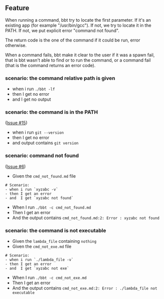 ## Feature

When running a command, bbt try to locate the first parameter. 
If it's an existing app (for example "/usr/bin/gcc").
If not, we try to locate it in the PATH. 
If not, we put explicit error "command not found".

The return code is the one of the command if it could be run, error otherwise.

When a command fails, bbt make it clear to the user if it was a spawn fail, that is bbt wasn't able to find or to run the command, or a command fail (that is the command returns an error code).

### scenario: the command relative path is given
- when i run `./bbt -lf`
- then I get no error
- and  I get no output

### scenario: the command is in the PATH
([Issue #15](https://github.com/LionelDraghi/bbt/issues/15))

- when i run `git --version`
- then I get no error
- and  output contains `git version`

### scenario: command not found
([Issue #6](https://github.com/LionelDraghi/bbt/issues/6))

- Given the `cmd_not_found.md` file 
~~~ 
# Scenario:
- when i run `xyzabc -v`
- then I get an error
- and  I get `xyzabc not found`
~~~ 
- When I run `./bbt -c cmd_not_found.md`
- Then I get an error
- And  the output contains `cmd_not_found.md:2: Error : xyzabc not found`

### scenario: the command is not executable
- Given the `lambda_file` containing `nothing`
- Given the `cmd_not_exe.md` file 
~~~ 
# Scenario:
- when i run `./lambda_file -v`
- then I get an error
- and  I get `xyzabc not exe`
~~~ 
- When I run `./bbt -c cmd_not_exe.md`
- Then I get an error
- And  the output contains `cmd_not_exe.md:2: Error : ./lambda_file not executable`
